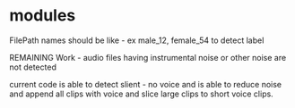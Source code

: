 # modules
FilePath names should be like - ex male_12, female_54 to detect label

REMAINING Work - audio files having instrumental noise or other noise are not detected 

current code is able to detect slient -  no voice 
and is able to reduce noise and append all clips  with voice and slice large clips to short voice clips.
